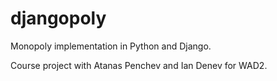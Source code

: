 # djangopoly
Monopoly implementation in Python and Django.

Course project with Atanas Penchev and Ian Denev for WAD2.
